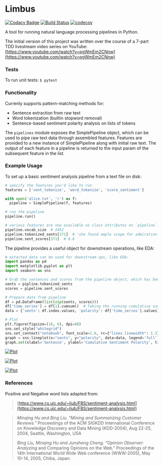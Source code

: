 # Limbus

[![Codacy Badge](https://api.codacy.com/project/badge/Grade/32a76893bb5b407aad5c8e24816874f3)](https://app.codacy.com/app/wesdoyle/limbus?utm_source=github.com&utm_medium=referral&utm_content=wesdoyle/limbus&utm_campaign=Badge_Grade_Dashboard)
[![Build Status](https://travis-ci.org/wesdoyle/limbus.svg?branch=master)](https://travis-ci.org/wesdoyle/limbus)
[![codecov](https://codecov.io/gh/wesdoyle/limbus/branch/master/graph/badge.svg)](https://codecov.io/gh/wesdoyle/limbus)

A tool for running natural language processing pipelines in Python.

The initial version of this project was written over the course of a 7-part TDD livestream video series on YouTube: [https://www.youtube.com/watch?v=pgWmEm2CNnw](https://www.youtube.com/watch?v=pgWmEm2CNnw)

### Tests
To run unit tests: `$ pytest`

### Functionality
Currenly supports pattern-matching methods for:
*  Sentence extraction from raw text
*  Word tokenization (builtin stopword removal)
*  Sentence-based sentiment polarity analysis on lists of tokens

The `pipelines` module exposes the SimplePipeline object, which can be used to pipe raw text data through assembled features.  Features are provided to a new instance of SimplePipeline along with initial raw text. The output of each feature in a pipeline is returned to the input param of the subsequent feature in the list.

### Example Usage
To set up a basic sentiment analysis pipeline from a text file on disk:

```python
# specify the features you'd like to run
features = ['sent_tokenize', 'word_tokenize', 'score_sentiment']

with open('alice.txt', 'r') as f:
  pipeline = SimplePipeline(f, features)

# run the pipeline
pipeline.run()

# various features are now available as class attributes on `pipeline`:
pipeline.vocab_size  # 2452
pipeline.tokenized_sents[371]  # 'she found ample scope for admiration and delight'
pipeline.sent_scores[371]  # 0.6
```

The pipeline provides a useful object for downstream operations, like EDA:

```python
# extacted data can be used for downstream ops, like EDA:
import pandas as pd
import matplotlib.pyplot as plt
import seaborn as sns

# Grab the sentences and scores from the pipeline object, which has been fit to a text sample.
sents = pipline.tokenized_sents
scores = pipeline.sent_scores

# Prepare data from pipeline
df = pd.DataFrame(list(zip(sents, scores)))
df['time_series'] = df[1].cumsum()  # Taking the running cumulative sum of the sentiment score
data = {'sents': df.index.values, 'polarity': df['time_series'].values}

# Plot
plt.figure(figsize=(16, 6), dpi=80)
sns.set_style("whitegrid")
sns.set_context("notebook", font_scale=1.6, rc={"lines.linewidth": 1.3})
graph = sns.lineplot(x="sents", y="polarity", data=data, legend='full')
graph.set(xlabel='Sentence', ylabel='Cumulative Sentiment Polarity', title="Running Sentiment of \"Frankenstein\"")
```

[![Plot](https://raw.githubusercontent.com/wesdoyle/limbus/master/images/frankenstein.png)](https://raw.githubusercontent.com/wesdoyle/limbus/master/images/frankenstein.png)

[![Plot](https://raw.githubusercontent.com/wesdoyle/limbus/master/images/alice.png)](https://raw.githubusercontent.com/wesdoyle/limbus/master/images/alice.png)

[![Plot](https://raw.githubusercontent.com/wesdoyle/limbus/master/images/moby.png)](https://raw.githubusercontent.com/wesdoyle/limbus/master/images/moby.png)

### References

Positive and Negative word lists adapted from:
> [https://www.cs.uic.edu/~liub/FBS/sentiment-analysis.html](https://www.cs.uic.edu/~liub/FBS/sentiment-analysis.html)

> _Minqing Hu and Bing Liu. "Mining and Summarizing Customer Reviews."_
>     Proceedings of the ACM SIGKDD International Conference on Knowledge
>     Discovery and Data Mining (KDD-2004), Aug 22-25, 2004, Seattle,
>     Washington, USA
>
> _Bing Liu, Minqing Hu and Junsheng Cheng. "Opinion Observer: Analyzing_
>     and Comparing Opinions on the Web." Proceedings of the 14th
>     International World Wide Web conference (WWW-2005), May 10-14,
>     2005, Chiba, Japan.
